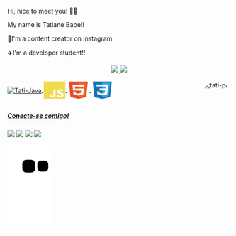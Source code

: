 Hi, nice to meet you! 🙏💜

My name is  Tatiane Babel!

💖I'm a content creator on instagram

✈️I'm a developer student!!

<div align="center">
  <a href="https://https://github.com/tatianebabel">
  <img height="120em" src="https://github-readme-stats.vercel.app/api?username=tatianebabel&show_icons=true&theme=synthwave&include_all_commits=true&count_private=true"/>
  <img height="120em" src="https://github-readme-stats.vercel.app/api/top-langs/?username=tatianebabel&layout=compact&langs_count=7&theme=synthwave"/>
</div>
<div style="display: inline_block"><br>
  <img align="center" alt="Tati-Java" height="40" width="50"img src="https://cdn.jsdelivr.net/gh/devicons/devicon/icons/java/java-original.svg">
  <img align="center" alt="Tati-Js" height="40" width="50" src="https://raw.githubusercontent.com/devicons/devicon/master/icons/javascript/javascript-plain.svg">
  <img align="center" alt="Tati-HTML" height="40" width="50" src="https://raw.githubusercontent.com/devicons/devicon/master/icons/html5/html5-original.svg">
  <img align="center" alt="Tati-CSS" height="40" width="50" src="https://raw.githubusercontent.com/devicons/devicon/master/icons/css3/css3-original.svg">
  <img align="right" alt="tati-pic" height="150" style="border-radius:50px;" src="https://picrew.me/shareImg/org/202208/338224_EOxfE014.png">
</div>
          
  ##
  ##### **_Conecte-se comigo!_**

 
<div> 
  <a href="https://instagram.com/tatianebabel" target="_blank"><img src="https://img.shields.io/badge/-Instagram-%23E4405F?style=for-the-badge&logo=instagram&logoColor=white" target="_blank"></a>
  <a href="https://discord.gg/wagxzStdcR" target="_blank"><img src="https://img.shields.io/badge/Discord-7289DA?style=for-the-badge&logo=discord&logoColor=white" target="_blank"></a> 
  <a href = "mailto:tatiane.babel@hotmail.com"><img src="https://img.shields.io/badge/-Gmail-%23333?style=for-the-badge&logo=gmail&logoColor=white" target="_blank"></a>
  <a href="https://www.linkedin.com/in/tatianebabel/" target="_blank"><img src="https://img.shields.io/badge/-LinkedIn-%230077B5?style=for-the-badge&logo=linkedin&logoColor=white" target="_blank"></a> 
 
 ![Snake animation](https://github.com/tatianebabel/tatianebabel/blob/output/github-contribution-grid-snake.svg)
 
</div>
